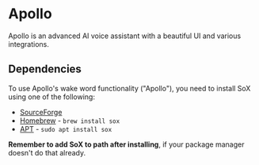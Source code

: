# Apollo
Apollo is an advanced AI voice assistant with a beautiful UI and various integrations.

## Dependencies
To use Apollo's wake word functionality ("Apollo"), you need to install SoX using one of the following:
- [SourceForge](https://sourceforge.net/projects/sox/)
- [Homebrew](https://formulae.brew.sh/formula/sox) - ``brew install sox``
- [APT](https://packages.ubuntu.com/oracular/sox) - ``sudo apt install sox``

**Remember to add SoX to path after installing**, if your package manager doesn't do that already.